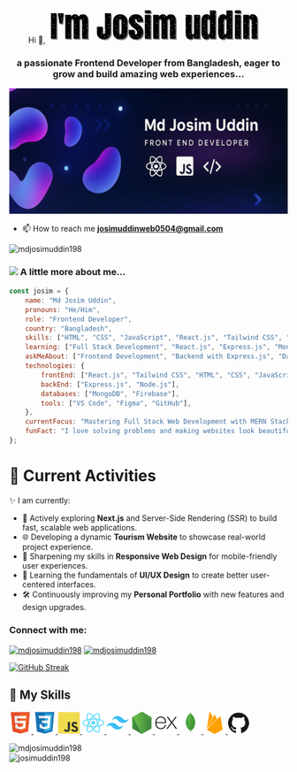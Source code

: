  <p align="center">Hi 👋,
  <img src="https://raw.githubusercontent.com/mdjosimuddin198/mdjosimuddin198/refs/heads/main/Im%20Josim%20uddin.gif" />
</p>

<h3 align="center"> a passionate Frontend Developer from Bangladesh, eager to grow and build amazing web experiences...</h3>




![JOSIM](https://raw.githubusercontent.com/mdjosimuddin198/mdjosimuddin198/refs/heads/main/IMG_20250625_001210.jpg)


- 📫 How to reach me **<josimuddinweb0504@gmail.com>**
<p align="left"> <img src="https://komarev.com/ghpvc/?username=mdjosimuddin198&label=Profile%20views&color=0e75b6&style=flat" alt="mdjosimuddin198" /> </p>

### <img src="https://media.giphy.com/media/VgCDAzcKvsR6OM0uWg/giphy.gif" width="50"> A little more about me...  

```javascript
const josim = {
    name: "Md Josim Uddin",
    pronouns: "He/Him",
    role: "Frontend Developer",
    country: "Bangladesh",
    skills: ["HTML", "CSS", "JavaScript", "React.js", "Tailwind CSS", "Express.js", "MongoDB", "Firebase"],
    learning: ["Full Stack Development", "React.js", "Express.js", "MongoDB", "UI/UX Basics"],
    askMeAbout: ["Frontend Development", "Backend with Express.js", "Database with MongoDB & Firebase"],
    technologies: {
        frontEnd: ["React.js", "Tailwind CSS", "HTML", "CSS", "JavaScript"],
        backEnd: ["Express.js", "Node.js"],
        databases: ["MongoDB", "Firebase"],
        tools: ["VS Code", "Figma", "GitHub"],
    },
    currentFocus: "Mastering Full Stack Web Development with MERN Stack.",
    funFact: "I love solving problems and making websites look beautiful!"
};

```

# 🚀 Current Activities

✨ I am currently:
- 🚀 Actively exploring **Next.js** and Server-Side Rendering (SSR) to build fast, scalable web applications.
- 🌐 Developing a dynamic **Tourism Website** to showcase real-world project experience.
- 📱 Sharpening my skills in **Responsive Web Design** for mobile-friendly user experiences.
- 🎨 Learning the fundamentals of **UI/UX Design** to create better user-centered interfaces.
- 🛠️ Continuously improving my **Personal Portfolio** with new features and design upgrades.


<h3 align="left">Connect with me:</h3>
<p align="left">
<a href="https://fb.com/mdjosimuddin198" target="blank"><img align="center" src="https://raw.githubusercontent.com/rahuldkjain/github-profile-readme-generator/master/src/images/icons/Social/facebook.svg" alt="mdjosimuddin198" height="30" width="40" /></a>
<a href="https://www.linkedin.com/in/mdjosimuddin198/" target="blank">
  <img align="center" src="https://raw.githubusercontent.com/rahuldkjain/github-profile-readme-generator/master/src/images/icons/Social/linked-in-alt.svg" alt="mdjosimuddin198" height="30" width="40" />
</a>


</p>

[![GitHub Streak](https://streak-stats.demolab.com?user=mdjosimuddin198&theme=dark&date_format=[Y.]n.j)](https://git.io/streak-stats)

## 🚀 My Skills

<p align="left">
  <!-- HTML -->
  <a href="https://www.w3.org/html/" target="_blank" rel="noreferrer">
    <img src="https://raw.githubusercontent.com/devicons/devicon/master/icons/html5/html5-original.svg" alt="HTML5" width="40" height="40" />
  </a>

  <!-- CSS -->
  <a href="https://www.w3schools.com/css/" target="_blank" rel="noreferrer">
    <img src="https://raw.githubusercontent.com/devicons/devicon/master/icons/css3/css3-original.svg" alt="CSS3" width="40" height="40" />
  </a>

  <!-- JavaScript -->
  <a href="https://developer.mozilla.org/en-US/docs/Web/JavaScript" target="_blank" rel="noreferrer">
    <img src="https://raw.githubusercontent.com/devicons/devicon/master/icons/javascript/javascript-original.svg" alt="JavaScript" width="40" height="40" />
  </a>

  <!-- React -->
  <a href="https://reactjs.org/" target="_blank" rel="noreferrer">
    <img src="https://raw.githubusercontent.com/devicons/devicon/master/icons/react/react-original.svg" alt="React" width="40" height="40" />
  </a>

  <!-- Tailwind CSS -->
  <a href="https://tailwindcss.com/" target="_blank" rel="noreferrer">
    <img src="https://raw.githubusercontent.com/devicons/devicon/master/icons/tailwindcss/tailwindcss-original.svg" alt="Tailwind CSS" width="40" height="40" />
  </a>

  <!-- Node.js -->
  <a href="https://nodejs.org/" target="_blank" rel="noreferrer">
    <img src="https://raw.githubusercontent.com/devicons/devicon/master/icons/nodejs/nodejs-original.svg" alt="Node.js" width="40" height="40" />
  </a>

  <!-- Express -->
  <a href="https://expressjs.com/" target="_blank" rel="noreferrer">
    <img src="https://raw.githubusercontent.com/devicons/devicon/master/icons/express/express-original.svg" alt="Express" width="40" height="40" />
  </a> <!-- Source from Devicon repo :contentReference[oaicite:0]{index=0} -->

  <!-- MongoDB -->
  <a href="https://www.mongodb.com/" target="_blank" rel="noreferrer">
    <img src="https://raw.githubusercontent.com/devicons/devicon/master/icons/mongodb/mongodb-original.svg" alt="MongoDB" width="40" height="40" />
  </a>

  <!-- Firebase -->
  <a href="https://firebase.google.com/" target="_blank" rel="noreferrer">
    <img src="https://raw.githubusercontent.com/devicons/devicon/master/icons/firebase/firebase-plain.svg" alt="Firebase" width="40" height="40" />
  </a>

  <!-- GitHub -->
  <a href="https://github.com/" target="_blank" rel="noreferrer">
    <img src="https://raw.githubusercontent.com/devicons/devicon/master/icons/github/github-original.svg" alt="GitHub" width="40" height="40" />
  </a>
</p>



<p>
    <img align="left" src="https://github-readme-stats.vercel.app/api/top-langs?username=mdjosimuddin198&show_icons=true&locale=en&layout=compact&theme=dracula&cache_seconds=1800" alt="mdjosimuddin198" width="400" />
</p>

<p>&nbsp;
    <img align="center" src="https://github-readme-stats.vercel.app/api?username=mdjosimuddin198&show_icons=true&theme=dracula&cache_seconds=1800" alt="josimuddin198" width="400" />
</p>
